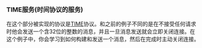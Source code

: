 ### TIME服务(时间协议的服务)

在这个部分被实现的协议是[TIME](http://tools.ietf.org/html/rfc868)协议。和之前的例子不同的是在不接受任何请求时他会发送一个含32位的整数的消息，并且一旦消息发送就会立即关闭连接。在这个例子中，你会学习到如何构建和发送一个消息，然后在完成时主动关闭连接。